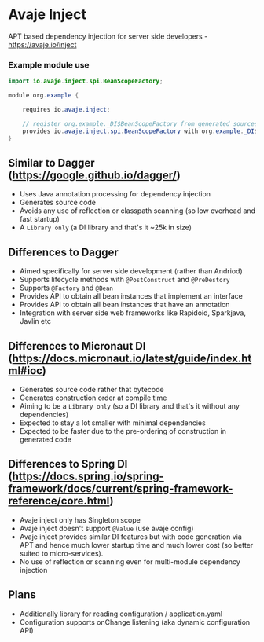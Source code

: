 # Avaje Inject
APT based dependency injection for server side developers - https://avaje.io/inject

### Example module use

```java
import io.avaje.inject.spi.BeanScopeFactory;

module org.example {

    requires io.avaje.inject;

    // register org.example._DI$BeanScopeFactory from generated sources
    provides io.avaje.inject.spi.BeanScopeFactory with org.example._DI$BeanScopeFactory;
}
```

## Similar to Dagger (https://google.github.io/dagger/)

- Uses Java annotation processing for dependency injection
- Generates source code
- Avoids any use of reflection or classpath scanning (so low overhead and fast startup)
- A `Library only` (a DI library and that's it ~25k in size)


## Differences to Dagger

- Aimed specifically for server side development (rather than Andriod)
- Supports lifecycle methods with `@PostConstruct` and `@PreDestory`
- Supports `@Factory` and `@Bean`
- Provides API to obtain all bean instances that implement an interface
- Provides API to obtain all bean instances that have an annotation
- Integration with server side web frameworks like Rapidoid, Sparkjava, Javlin etc


## Differences to Micronaut DI (https://docs.micronaut.io/latest/guide/index.html#ioc)

- Generates source code rather that bytecode
- Generates construction order at compile time
- Aiming to be a `Library only` (so a DI library and that's it without any dependencies)
- Expected to stay a lot smaller with minimal dependencies
- Expected to be faster due to the pre-ordering of construction in generated code

## Differences to Spring DI (https://docs.spring.io/spring-framework/docs/current/spring-framework-reference/core.html)

- Avaje inject only has Singleton scope
- Avaje inject doesn't support `@Value` (use avaje config)
- Avaje inject provides similar DI features but with code generation via APT
  and hence much lower startup time and much lower cost (so better suited to micro-services).
- No use of reflection or scanning even for multi-module dependency injection


## Plans

- Additionally library for reading configuration / application.yaml
- Configuration supports onChange listening (aka dynamic configuration API)
